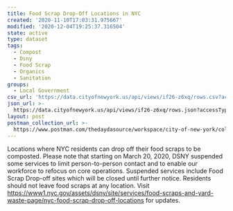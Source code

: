 ```yaml
---
title: Food Scrap Drop-Off Locations in NYC
created: '2020-11-10T17:03:31.975667'
modified: '2020-12-04T19:25:37.316504'
state: active
type: dataset
tags:
  - Compost
  - Dsny
  - Food Scrap
  - Organics
  - Sanitation
groups:
  - Local Government
csv_url: 'https://data.cityofnewyork.us/api/views/if26-z6xq/rows.csv?accessType=DOWNLOAD'
json_url: >-
  https://data.cityofnewyork.us/api/views/if26-z6xq/rows.json?accessType=DOWNLOAD
layout: post
postman_collection_url: >-
  https://www.postman.com/thedaydasource/workspace/city-of-new-york/collection/15909983-cb4535f4-0404-4120-8c44-9503d0d1fd62
---
```

Locations where NYC residents can drop off their food scraps to be composted. Please note that starting on March 20, 2020, DSNY suspended some services to limit person-to-person contact and to enable our workforce to refocus on core operations. Suspended services include Food Scrap Drop-off sites which will be closed until further notice. Residents should not leave food scraps at any location. Visit https://www1.nyc.gov/assets/dsny/site/services/food-scraps-and-yard-waste-page/nyc-food-scrap-drop-off-locations for updates.
